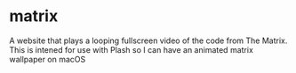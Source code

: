 # matrix
 A website that plays a looping fullscreen video of the code from The Matrix. This is intened for use with Plash so I can have an animated matrix wallpaper on macOS
